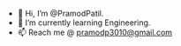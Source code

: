 - 👋 Hi, I’m @PramodPatil.
- 🌱 I’m currently learning Engineering.
- 📫 Reach me @ pramodp3010@gmail.com

<!---
PramodP3010/PramodP3010 is a ✨ special ✨ repository because its `README.md` (this file) appears on your GitHub profile.
You can click the Preview link to take a look at your changes.
--->
